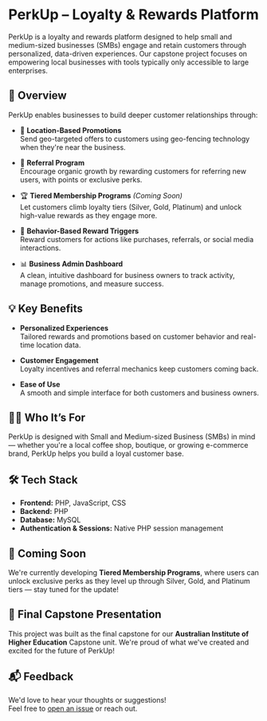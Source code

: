 # PerkUp – Loyalty & Rewards Platform

PerkUp is a loyalty and rewards platform designed to help small and medium-sized businesses (SMBs) engage and retain customers through personalized, data-driven experiences. Our capstone project focuses on empowering local businesses with tools typically only accessible to large enterprises.

## 🚀 Overview

PerkUp enables businesses to build deeper customer relationships through:

- 🎯 **Location-Based Promotions**  
  Send geo-targeted offers to customers using geo-fencing technology when they're near the business.

- 👥 **Referral Program**  
  Encourage organic growth by rewarding customers for referring new users, with points or exclusive perks.

- 🏆 **Tiered Membership Programs** *(Coming Soon)*  
  Let customers climb loyalty tiers (Silver, Gold, Platinum) and unlock high-value rewards as they engage more.

- 🔁 **Behavior-Based Reward Triggers**  
  Reward customers for actions like purchases, referrals, or social media interactions.

- 📊 **Business Admin Dashboard**  
  A clean, intuitive dashboard for business owners to track activity, manage promotions, and measure success.

## 💡 Key Benefits

- **Personalized Experiences**  
  Tailored rewards and promotions based on customer behavior and real-time location data.

- **Customer Engagement**  
  Loyalty incentives and referral mechanics keep customers coming back.

- **Ease of Use**  
  A smooth and simple interface for both customers and business owners.

## 🧑‍💼 Who It’s For

PerkUp is designed with Small and Medium-sized Business (SMBs) in mind — whether you're a local coffee shop, boutique, or growing e-commerce brand, PerkUp helps you build a loyal customer base.

## 🛠️ Tech Stack
- **Frontend:** PHP, JavaScript, CSS  
- **Backend:** PHP  
- **Database:** MySQL  
- **Authentication & Sessions:** Native PHP session management  

## 👀 Coming Soon

We're currently developing **Tiered Membership Programs**, where users can unlock exclusive perks as they level up through Silver, Gold, and Platinum tiers — stay tuned for the update!

## 📣 Final Capstone Presentation

This project was built as the final capstone for our **Australian Institute of Higher Education** Capstone unit. We're proud of what we've created and excited for the future of PerkUp!

## 📬 Feedback

We'd love to hear your thoughts or suggestions!  
Feel free to [open an issue](https://github.com/pasangchoteen/Perkup-Loyalty-Rewards-and-Program/issues) or reach out.

